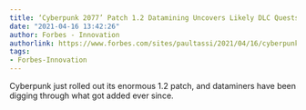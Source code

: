 ```yaml
---
title: ‘Cyberpunk 2077’ Patch 1.2 Datamining Uncovers Likely DLC Quests
date: "2021-04-16 13:42:26"
author: Forbes - Innovation
authorlink: https://www.forbes.com/sites/paultassi/2021/04/16/cyberpunk-2077-patch-12-datamining-uncovers-likely-dlc-quests/
tags:
- Forbes-Innovation
---
```

Cyberpunk just rolled out its enormous 1.2 patch, and dataminers have been digging through what got added ever since.